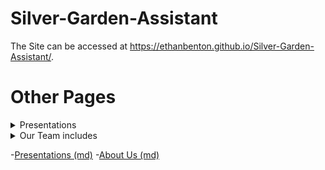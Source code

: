 # Silver-Garden-Assistant

 The Site can be accessed at 
 <https://ethanbenton.github.io/Silver-Garden-Assistant/>.

 # Other Pages

    

<details>
  <summary>Presentations</summary>

  [Feasibility](https://ethanbenton.github.io/Silver-Garden-Assistant/)

</details>

<details>
  <summary>Our Team includes</summary>

    -Ethan Benton
    -Kai Buckhalter
    -Justin Cantoria
    -Seth Groves
    -Joshua Miller
    -Jonah Peterson
    -James Tieu

</details>

  -[Presentations (md)](presentations)
  -[About Us (md)](about_us)
